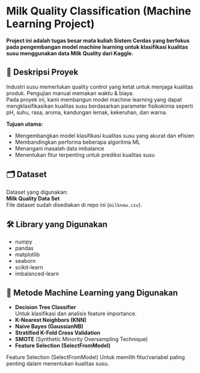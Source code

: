
# Milk Quality Classification (Machine Learning Project)

**Project ini adalah tugas besar mata kuliah Sistem Cerdas yang berfokus pada pengembangan model machine learning untuk klasifikasi kualitas susu menggunakan data Milk Quality dari Kaggle.**


## 📂 Deskripsi Proyek

Industri susu memerlukan quality control yang ketat untuk menjaga kualitas produk. Pengujian manual memakan waktu & biaya.  
Pada proyek ini, kami membangun model machine learning yang dapat mengklasifikasikan kualitas susu berdasarkan parameter fisikokimia seperti pH, suhu, rasa, aroma, kandungan lemak, kekeruhan, dan warna.

**Tujuan utama:**
- Mengembangkan model klasifikasi kualitas susu yang akurat dan efisien
- Membandingkan performa beberapa algoritma ML
- Menangani masalah data imbalance
- Menentukan fitur terpenting untuk prediksi kualitas susu

## 🗂️ Dataset

Dataset yang digunakan:  
**Milk Quality Data Set**  
File dataset sudah disediakan di repo ini (`milknew.csv`).

## 🛠️ Library yang Digunakan

- numpy
- pandas
- matplotlib
- seaborn
- scikit-learn
- imbalanced-learn

## 🤖 Metode Machine Learning yang Digunakan

- **Decision Tree Classifier**  
  Untuk klasifikasi dan analisis feature importance.
- **K-Nearest Neighbors (KNN)**
- **Naive Bayes (GaussianNB)**
- **Stratified K-Fold Cross Validation**
- **SMOTE** (Synthetic Minority Oversampling Technique)
- **Feature Selection (SelectFromModel)**

Feature Selection (SelectFromModel)
Untuk memilih fitur/variabel paling penting dalam menentukan kualitas susu.




